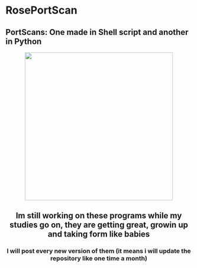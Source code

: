 # RosePortScan
## PortScans: One made in Shell script and another in Python

 <div align="center">
 <img src="https://user-images.githubusercontent.com/85945510/173730723-3b10602a-5057-41a7-8245-d63bd303e31a.jpeg" width="400px" />

## Im still working on these programs while my studies go on, they are getting great, growin up and taking form like babies

### I will post every new version of them (it means i will update the repository like one time a month)
